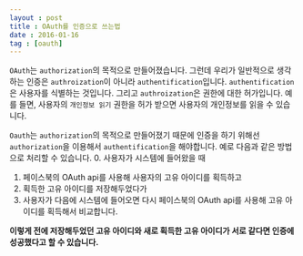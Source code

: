 ```yaml
---
layout : post
title : OAuth를 인증으로 쓰는법
date : 2016-01-16
tag : [oauth]
---
```


`OAuth`는 `authorization`의 목적으로 만들어졌습니다.
그런데 우리가 일반적으로 생각하는 인증은 `authroization`이 아니라 `authentification`입니다.
`authentification`은 사용자를 식별하는 것입니다. 그리고 `authroization`은 권한에 대한 허가입니다. 예를 들면, 사용자의 `개인정보 읽기` 권한을 허가 받으면 사용자의 개인정보를 읽을 수 있습니다.

`Oauth`는 `authorization`의 목적으로 만들어졌기 때문에 인증을 하기 위해선 `authorization`을 이용해서 `authentification`을 해야합니다.
예로 다음과 같은 방법으로 처리할 수 있습니다.
  0. 사용자가 시스템에 들어왔을 때
  1. 페이스북의 OAuth api를 사용해 사용자의 고유 아이디를 획득하고 
  2. 획득한 고유 아이디를 저장해두었다가
  3. 사용자가 다음에 시스템에 들어오면 다시 페이스북의 OAuth api를 사용해 고유 아이디를 획득해서 비교합니다.

**이렇게 전에 저장해두었던 고유 아이디와 새로 획득한 고유 아이디가 서로 같다면 인증에 성공했다고 할 수 있습니다.**
